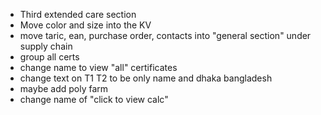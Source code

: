 - Third extended care section
- Move color and size into the KV
- move taric, ean, purchase order, contacts into "general section" under supply chain
- group all certs
- change name to view "all" certificates
- change text on T1 T2 to be only name and dhaka bangladesh
- maybe add poly farm
- change name of "click to view calc"